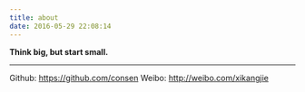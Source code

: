 ```yaml
---
title: about
date: 2016-05-29 22:08:14
---
```


**Think big, but start small.**

---

Github: https://github.com/consen
Weibo: http://weibo.com/xikangjie
